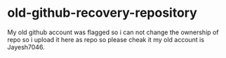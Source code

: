 # old-github-recovery-repository
My old github account was flagged so i can not change the ownership of repo so i upload it here as repo so please cheak it my old account is Jayesh7046.
